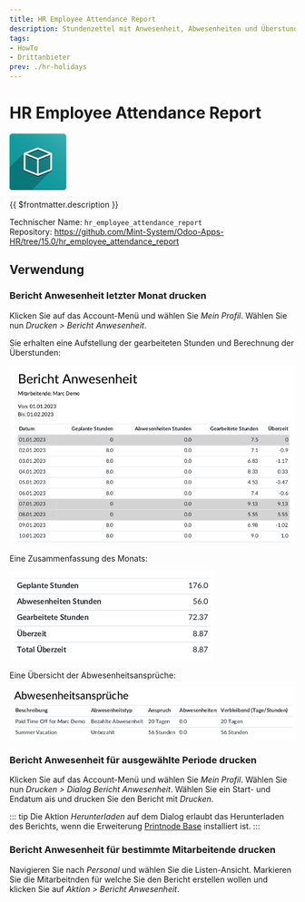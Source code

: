 ```yaml
---
title: HR Employee Attendance Report
description: Stundenzettel mit Anwesenheit, Abwesenheiten und Überstunden.
tags:
- HowTo
- Drittanbieter
prev: ./hr-holidays
---
```

# HR Employee Attendance Report
![icon_oms_box](assets/icon_oms_box.png)

{{ $frontmatter.description }}

Technischer Name: `hr_employee_attendance_report`\
Repository: <https://github.com/Mint-System/Odoo-Apps-HR/tree/15.0/hr_employee_attendance_report>

## Verwendung

### Bericht Anwesenheit letzter Monat drucken

Klicken Sie auf das Account-Menü und wählen Sie *Mein Profil*. Wählen Sie nun *Drucken > Bericht Anwesenheit*.

Sie erhalten eine Aufstellung der gearbeiteten Stunden und Berechnung der Überstunden:

![](assets/HR%20Employee%20Attendance%20Report%20Attendances.png)

Eine Zusammenfassung des Monats:

![](assets/HR%20Employee%20Attendance%20Report%20Summary.png)

Eine Übersicht der Abwesenheitsansprüche:

![](assets/HR%20Employee%20Attendance%20Report%20Allocations.png)

### Bericht Anwesenheit für ausgewählte Periode drucken

Klicken Sie auf das Account-Menü und wählen Sie *Mein Profil*. Wählen Sie nun *Drucken > Dialog Bericht Anwesenheit*. Wählen Sie ein Start- und Endatum ais und drucken Sie den Bericht mit *Drucken*.

::: tip
Die Aktion *Herunterladen* auf dem Dialog erlaubt das Herunterladen des Berichts, wenn die Erweiterung [Printnode Base](Printnode%20Base.md) installiert ist.
:::

### Bericht Anwesenheit für bestimmte Mitarbeitende drucken

Navigieren Sie nach *Personal* und wählen Sie die Listen-Ansicht. Markieren Sie die Mitarbeitnden für welche Sie den Bericht erstellen wollen und klicken Sie auf *Aktion > Bericht Anwesenheit*.
